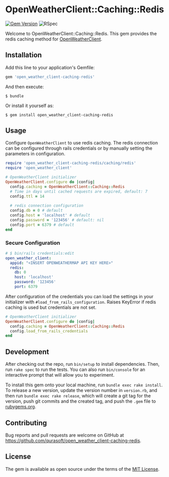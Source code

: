 # OpenWeatherClient::Caching::Redis

[![Gem Version](https://badge.fury.io/rb/open_weather_client-caching-redis.svg)](https://badge.fury.io/rb/open_weather_client-caching-redis)
![RSpec](https://github.com/qurasoft/open_weather_client-caching-redis/actions/workflows/ruby.yml/badge.svg)

Welcome to OpenWeatherClient::Caching::Redis.
This gem provides the redis caching method for [OpenWeatherClient](https://github.com/qurasoft/open_waether_client).

## Installation

Add this line to your application's Gemfile:

```ruby
gem 'open_weather_client-caching-redis'
```

And then execute:

    $ bundle

Or install it yourself as:

    $ gem install open_weather_client-caching-redis

## Usage

Configure `OpenWeatherClient` to use redis caching.
The redis connection can be configured through rails credentials or by manually setting the parameters in configuration.

```ruby
require 'open_weather_client-caching-redis/caching/redis'
require 'open_weather_client'

# OpenWeatherClient initializer
OpenWeatherClient.configure do |config|
  config.caching = OpenWeatherClient::Caching::Redis
  # Time in days until cached requests are expired, default: 7
  config.ttl = 14
  
  # redis connection configuration
  config.db = 0 # default
  config.host = 'localhost' # default
  config.password = '123456' # default: nil
  config.port = 6379 # default
end
```

### Secure Configuration

```yaml
# $ bin/rails credentials:edit
open_weather_client:
  appid: "<INSERT OPENWEATHERMAP API KEY HERE>"
  redis:
    db: 0
    host: 'localhost'
    password: '123456'
    port: 6379
```

After configuration of the credentials you can load the settings in your initializer with `#load_from_rails_configuration`.
Raises KeyError if redis caching is used but credentials are not set.

```ruby
# OpenWeatherClient initializer
OpenWeatherClient.configure do |config|
  config.caching = OpenWeatherClient::Caching::Redis
  config.load_from_rails_credentials
end
```

## Development

After checking out the repo, run `bin/setup` to install dependencies.
Then, run `rake spec` to run the tests.
You can also run `bin/console` for an interactive prompt that will allow you to experiment.

To install this gem onto your local machine, run `bundle exec rake install`.
To release a new version, update the version number in `version.rb`, and then run `bundle exec rake release`, which will create a git tag for the version, push git commits and the created tag, and push the `.gem` file to [rubygems.org](https://rubygems.org).

## Contributing

Bug reports and pull requests are welcome on GitHub at https://github.com/qurasoft/open_weather_client-caching-redis.

## License

The gem is available as open source under the terms of the [MIT License](https://opensource.org/licenses/MIT).
